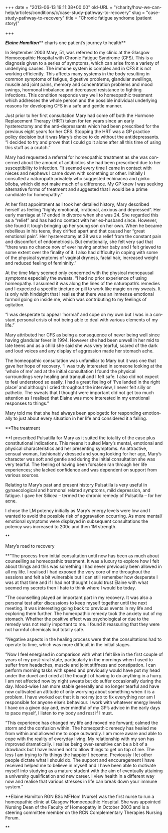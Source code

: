 +++
date = "2013-06-13 19:11:38+00:00"
old-URL = "/charity/how-we-can-help/articles/conditions/c/case-study-pathway-to-recovery"
slug = "case-study-pathway-to-recovery"
title = "Chronic fatigue syndrome (patient story)"

+++

_**Elaine Hamilton**_** charts one patient’s journey to health**

In September 2003 Mary, 51, was referred to my clinic at the Glasgow Homoeopathic Hospital with Chronic Fatigue Syndrome (CFS). This is a diagnosis given to a series of symptoms, which can arise from a variety of under­lying causes. The immune system is com­plex and in CFS it is not working efficiently. This affects many systems in the body resulting in common symptoms of fatigue, digestive problems, glandular swellings, muscle and joint pains, memory and concentration problems and mood swings, hormonal imbalance and de­creased resistance to fighting infections. This condition responds very well to homeopathic treatment which addresses the whole person and the possible indi­vidual underlying reasons for develop­ing CFS in a safe and gentle manner.

Just prior to her first consultation Mary had come off both the Hormone Replacement Therapy (HRT) taken for ten years since an early hysterectomy and the anti-depressants which had been prescribed for the previous eight years for her CFS. Stopping the HRT was a GP practice policy decision but it was Mary’s choice to do without the anti­depressants. “I decided to try and prove that I could go it alone after all this time of using this stuff as a crutch.”

Mary had requested a referral for homeopathic treatment as she was con­cerned about the amount of antibiotics she had been prescribed due to her sus­ceptibility to infection. “It seemed every time I came in contact with nieces and nephews I came down with something or other. Initially I consulted a naturo­path privately who suggested echinacea and ginko biloba, which did not make much of a difference. My GP knew I was seeking alternative forms of treatment and suggested that I would be a prime candidate for homeopathy.”

At her first appointment as I took her detailed history, Mary described herself as feeling “highly emotional, irrational, anxious and depressed”. Her early marriage at 17 ended in divorce when she was 24. She regarded this as a “relief” and has had no contact with her ex-husband since. However, she found it tough bringing up her young son on her own. When he became rebellious in his teens, they drifted apart and that caused her “great emotional pain”. Her hysterectomy at 38 was a relief from the constant pain and discomfort of endo­metriosis. But emotionally, she felt very sad that “there was no chance now of ever having another baby and I felt grieved to some extent over the finality of it. I also had difficulty in coping with some of the physical symptoms of vaginal dry­ness, facial hair, increased weight and reduced feeling of femininity.”

At the time Mary seemed only con­cerned with the physical menopausal symptoms especially the sweats. “I had no prior experience of using homeo­pathy. I assumed it was along the lines of the naturopath’s remedies and I expected a specific tincture or pill to work like magic on my sweats. It is only with hindsight that I realise that there was an immense emotional turmoil going on inside me, which was contributing to my feelings of agitation.

“I was desperate to appear ‘normal’ and cope on my own but I was in a con­stant personal crisis of not being able to deal with various elements of my life.”

Mary attributed her CFS as being a consequence of never being well since having glandular fever in 1994. How­ever she had been unwell in her mid to late teens and as a child she said she was very tearful, scared of the dark and loud voices and any display of aggression made her stomach ache.

The homeopathic consultation was unfamiliar to Mary but it was one that gave her hope of recovery. “I was truly interested in someone looking at the ‘whole of me’ and at the initial consult­ation I found the physical surroundings very healing and tranquil and I felt safe. I also did not expect to feel understood so easily. I had a great feeling of ‘I’ve landed in the right place’ and although I cried throughout the interview, I never felt silly or pathetic. The sweats that I thought were important did not get too much attention as I realised that Elaine was more interested in my emotional responses to things.”

Mary told me that she had always been apologetic for responding emotion­ally to just about every situation in her life and considered it a failing.

**The treatment

**I prescribed Pulsatilla for Mary as it suited the totality of the case plus con­stitutional indications. This means it suited Mary’s mental, emotional and physical characteristics and her pre­senting symptoms. An attractive, sensual woman, fashionably dressed and young looking for her age, Mary’s character was soft and gentle and during the initial consultation she was very tearful. The feeling of having been forsaken ran through her life experiences; she lacked confidence and was dependent on sup­port from various sources.

Relating to Mary’s past and present history Pulsatilla is very useful in gynaecological and hormonal related symptoms, mild depression, and fatigue. I gave her Silicea – termed the chronic remedy of Pulsatilla – for her acne.

I chose the LM potency initially as Mary’s energy levels were low and I wanted to avoid the possible risk of aggravation occurring. As more mental/ emotional symptoms were displayed in subsequent consultations the potency was increased to 200c and then 1M strength.

**

Mary’s road to recovery

**“The process from initial consultation until now has been as much about coun­selling as homeopathic treatment. It was a luxury to explore how I felt about things and this was something I had never previously been allowed in all my life. I realised I had exposed the very core of me throughout the sessions and felt a bit vulnerable but I can still remember how desperate I was at that time and if I had not thought I could trust Elaine with what seemed my secrets then I hate to think where I would be today.

“The counselling played an import­ant part in my recovery. It was also a personal test after discussions to keep myself together until the next meeting. It was interesting going back to previous events in my life and exploring them further. The homeopathic remedy took the anxiety out of my stomach. Whether the positive effect was psychological or due to the remedy was not really import­ant to me. I found it reassuring that they were not harmful chemicals but totally safe.

“Negative aspects in the healing process were that the consultations had to operate to time, which was more difficult in the initial stages.

“Now I feel energised in comparison with what I felt like in the first couple of years of my post-viral state, partic­ularly in the mornings when I used to suffer from headaches, muscle and joint stiffness and constipation. I can perform morning tasks with speed and previously would have put my head under the duvet and cried at the thought of having to do anything in a hurry. I am not affected now by night sweats but do suffer occa­sionally during the day. Mood-wise I am more stable generally and no longer tear­ful and have now cultivated an attitude of only worrying about something when it is a problem. I have worked out that it is not my job to fix everything nor am I responsible for anyone else’s behav­iour. I work with whatever energy lev­els I have on a given day and, ever mindful of my GP’s advice in the early days to pace myself, I listen to my body and rest if I must.

“This experience has changed my life and moved me forward; calmed the storm and the confusion within. The homeopathic remedy has healed me from within and allowed me to cope out­wardly. I am more aware and able to cope with the reality of everyday living. My relationship with my son has improved dramatically. I realise being over-sensitive can be a bit of a drawback but I have learned not to allow things to get on top of me. The less I am trying to fix things the happier I become. Previously I let other people dictate what I should do. The support and encour­agement I have received helped me to believe in myself and I have been able to motivate myself into studying as a mature student with the aim of even­tually attaining a university qualifica­tion and new career. I view health in a different way now and realise that var­ious stresses in life can break down your immune system.”

**Elaine Hamilton RGN BSc MFHom (Nurse) was the first nurse to run a homeopathic clinic at Glasgow Homoeopathic Hospital. She was appointed Nursing Dean of the Faculty of Homeopathy in October 2003 and is a steering committee member on the RCN Complementary Therapies Nursing Forum.

**
